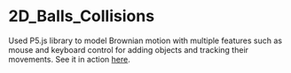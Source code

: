 # 2D_Balls_Collisions

Used P5.js library to model Brownian motion with multiple features such as mouse and 
keyboard control for adding objects and tracking their movements. 
See it in action [here](https://yk220284.github.io/2D_Balls_Collisions.github.io/).

